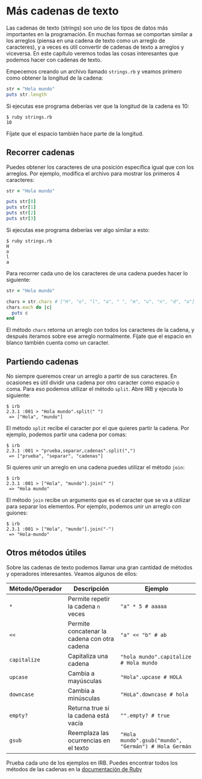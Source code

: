 # Más cadenas de texto

Las cadenas de texto (strings) son uno de los tipos de datos más importantes en la programación. En muchas formas se comportan similar a los arreglos (piensa en una cadena de texto como un arreglo de caracteres), y a veces es útil convertir de cadenas de texto a arreglos y viceversa. En este capítulo veremos todas las cosas interesantes que podemos hacer con cadenas de texto.

Empecemos creando un archivo llamado `strings.rb` y veamos primero como obtener la longitud de la cadena:

```ruby
str = "Hola mundo"
puts str.length
```

Si ejecutas ese programa deberías ver que la longitud de la cadena es 10:

```
$ ruby strings.rb
10
```

Fíjate que el espacio también hace parte de la longitud.

## Recorrer cadenas

Puedes obtener los caracteres de una posición específica igual que con los arreglos. Por ejemplo, modifica el archivo para mostrar los primeros 4 caracteres:

```ruby
str = "Hola mundo"

puts str[0]
puts str[1]
puts str[2]
puts str[3]
```

Si ejecutas ese programa deberías ver algo similar a esto:

```
$ ruby strings.rb
H
o
l
a
```

Para recorrer cada uno de los caracteres de una cadena puedes hacer lo siguiente:

```ruby
str = "Hola mundo"

chars = str.chars # ["H", "o", "l", "a", " ", "m", "u", "n", "d", "o"]
chars.each do |c|
  puts c
end
```

El método `chars` retorna un arreglo con todos los caracteres de la cadena, y después iteramos sobre ese arreglo normalmente. Fíjate que el espacio en blanco también cuenta como un caracter.

## Partiendo cadenas

No siempre queremos crear un arreglo a partir de sus caracteres. En ocasiones es útil dividir una cadena por otro caracter como espacio o coma. Para eso podemos utilizar el método `split`. Abre IRB y ejecuta lo siguiente:

```
$ irb
2.3.1 :001 > "Hola mundo".split(" ")
 => ["Hola", "mundo"]
```

El método `split` recibe el caracter por el que quieres partir la cadena. Por ejemplo, podemos partir una cadena por comas:

```
$ irb
2.3.1 :001 > "prueba,separar,cadenas".split(",")
 => ["prueba", "separar", "cadenas"]
```

Si quieres unir un arreglo en una cadena puedes utilizar el método `join`:

```
$ irb
2.3.1 :001 > ["Hola", "mundo"].join(" ")
 => "Hola mundo"
```

El método `join` recibe un argumento que es el caracter que se va a utilizar para separar los elementos. Por ejemplo, podemos unir un arreglo con guiones:

```
$ irb
2.3.1 :001 > ["Hola", "mundo"].join("-")
 => "Hola-mundo"
```

## Otros métodos útiles

Sobre las cadenas de texto podemos llamar una gran cantidad de métodos y operadores interesantes. Veamos algunos de ellos:

| Método/Operador | Descripción | Ejemplo |
| --- | --- | --- |
| `*` | Permite repetir la cadena `n` veces | `"a" * 5 # aaaaa` |
| `<<` | Permite concatenar la cadena con otra cadena | `"a" << "b" # ab` |
| `capitalize` | Capitaliza una cadena | `"hola mundo".capitalize # Hola mundo` |
| `upcase` | Cambia a mayúsculas | `"Hola".upcase # HOLA` |
| `downcase` | Cambia a minúsculas | `"HoLa".downcase # hola` |
| `empty?` | Returna true si la cadena está vacía | `"".empty? # true` |
| `gsub` | Reemplaza las ocurrencias en el texto | `"Hola mundo".gsub("mundo", "Germán") # Hola Germán` |

Prueba cada uno de los ejemplos en IRB. Puedes encontrar todos los métodos de las cadenas en la [documentación de Ruby](http://ruby-doc.org/core-2.3.1/String.html)
